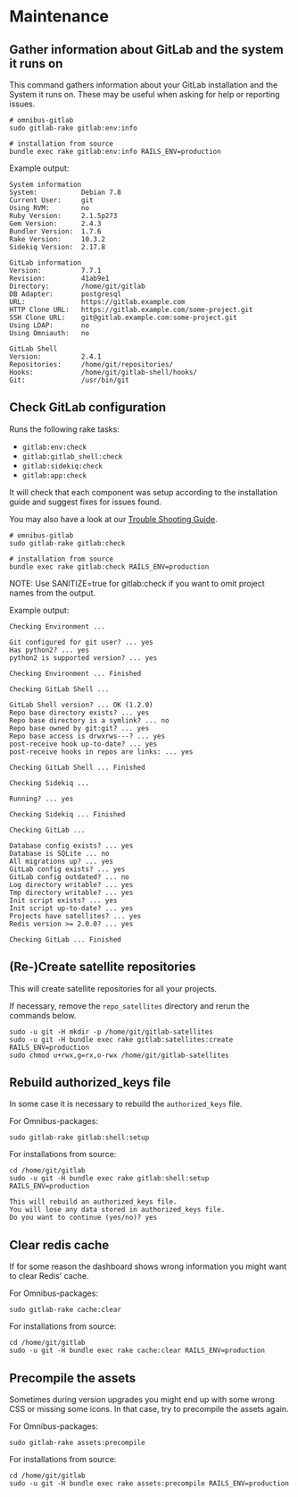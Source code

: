 # Maintenance

## Gather information about GitLab and the system it runs on

This command gathers information about your GitLab installation and the System it runs on. These may be useful when asking for help or reporting issues.

```
# omnibus-gitlab
sudo gitlab-rake gitlab:env:info

# installation from source
bundle exec rake gitlab:env:info RAILS_ENV=production
```

Example output:

```
System information
System:           Debian 7.8
Current User:     git
Using RVM:        no
Ruby Version:     2.1.5p273
Gem Version:      2.4.3
Bundler Version:  1.7.6
Rake Version:     10.3.2
Sidekiq Version:  2.17.8

GitLab information
Version:          7.7.1
Revision:         41ab9e1
Directory:        /home/git/gitlab
DB Adapter:       postgresql
URL:              https://gitlab.example.com
HTTP Clone URL:   https://gitlab.example.com/some-project.git
SSH Clone URL:    git@gitlab.example.com:some-project.git
Using LDAP:       no
Using Omniauth:   no

GitLab Shell
Version:          2.4.1
Repositories:     /home/git/repositories/
Hooks:            /home/git/gitlab-shell/hooks/
Git:              /usr/bin/git
```

## Check GitLab configuration

Runs the following rake tasks:

- `gitlab:env:check`
- `gitlab:gitlab_shell:check`
- `gitlab:sidekiq:check`
- `gitlab:app:check`

It will check that each component was setup according to the installation guide and suggest fixes for issues found.

You may also have a look at our [Trouble Shooting Guide](https://github.com/gitlabhq/gitlab-public-wiki/wiki/Trouble-Shooting-Guide).

```
# omnibus-gitlab
sudo gitlab-rake gitlab:check

# installation from source
bundle exec rake gitlab:check RAILS_ENV=production
```

NOTE: Use SANITIZE=true for gitlab:check if you want to omit project names from the output.

Example output:

```
Checking Environment ...

Git configured for git user? ... yes
Has python2? ... yes
python2 is supported version? ... yes

Checking Environment ... Finished

Checking GitLab Shell ...

GitLab Shell version? ... OK (1.2.0)
Repo base directory exists? ... yes
Repo base directory is a symlink? ... no
Repo base owned by git:git? ... yes
Repo base access is drwxrws---? ... yes
post-receive hook up-to-date? ... yes
post-receive hooks in repos are links: ... yes

Checking GitLab Shell ... Finished

Checking Sidekiq ...

Running? ... yes

Checking Sidekiq ... Finished

Checking GitLab ...

Database config exists? ... yes
Database is SQLite ... no
All migrations up? ... yes
GitLab config exists? ... yes
GitLab config outdated? ... no
Log directory writable? ... yes
Tmp directory writable? ... yes
Init script exists? ... yes
Init script up-to-date? ... yes
Projects have satellites? ... yes
Redis version >= 2.0.0? ... yes

Checking GitLab ... Finished
```

## (Re-)Create satellite repositories

This will create satellite repositories for all your projects.

If necessary, remove the `repo_satellites` directory and rerun the commands below.

```
sudo -u git -H mkdir -p /home/git/gitlab-satellites
sudo -u git -H bundle exec rake gitlab:satellites:create RAILS_ENV=production
sudo chmod u+rwx,g=rx,o-rwx /home/git/gitlab-satellites
```

## Rebuild authorized_keys file

In some case it is necessary to rebuild the `authorized_keys` file.

For Omnibus-packages:
```
sudo gitlab-rake gitlab:shell:setup
```

For installations from source:
```
cd /home/git/gitlab
sudo -u git -H bundle exec rake gitlab:shell:setup RAILS_ENV=production
```

```
This will rebuild an authorized_keys file.
You will lose any data stored in authorized_keys file.
Do you want to continue (yes/no)? yes
```

## Clear redis cache

If for some reason the dashboard shows wrong information you might want to 
clear Redis' cache.

For Omnibus-packages:
```
sudo gitlab-rake cache:clear
```

For installations from source:
```
cd /home/git/gitlab
sudo -u git -H bundle exec rake cache:clear RAILS_ENV=production
```

## Precompile the assets

Sometimes during version upgrades you might end up with some wrong CSS or
missing some icons. In that case, try to precompile the assets again.

For Omnibus-packages:
```
sudo gitlab-rake assets:precompile
```

For installations from source:
```
cd /home/git/gitlab
sudo -u git -H bundle exec rake assets:precompile RAILS_ENV=production
```
